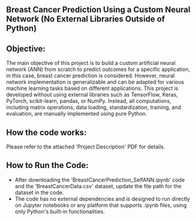 ## Breast Cancer Prediction Using a Custom Neural Network (No External Libraries Outside of Python)
## Objective:
The main objective of this project is to build a custom artificial neural network (ANN) from scratch to predict outcomes for a specific application, in this case, breast cancer prediction is considered. However, neural network implementation is generalizable and can be adapted for various machine learning tasks based on different applications. This project is developed without using external libraries such as TensorFlow, Keras, PyTorch, scikit-learn, pandas, or NumPy. Instead, all computations, including matrix operations, data loading, standardization, training, and evaluation, are manually implemented using pure Python.

## How the code works:
Please refer to the attached 'Project Description' PDF for details.

## How to Run the Code: 
- After downloading the 'BreastCancerPrediction_SelfANN.ipynb' code and the 'BreastCancerData.csv' dataset, update the file path for the dataset in the code. 
- The code has no external dependencies and is designed to run directly on Jupyter notebooks or any platform that supports .ipynb files, using only Python's built-in functionalities. 

